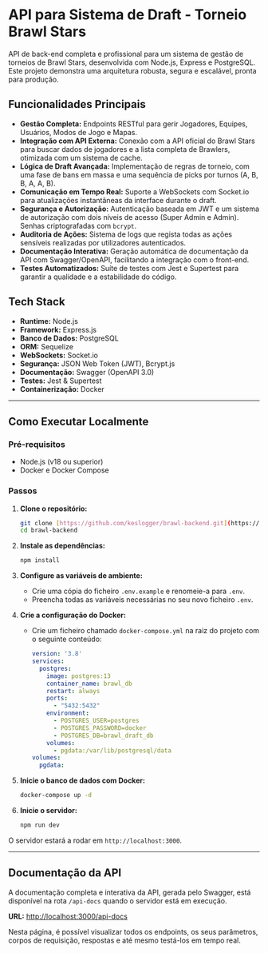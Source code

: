# API para Sistema de Draft - Torneio Brawl Stars

API de back-end completa e profissional para um sistema de gestão de torneios de Brawl Stars, desenvolvida com Node.js, Express e PostgreSQL. Este projeto demonstra uma arquitetura robusta, segura e escalável, pronta para produção.

## Funcionalidades Principais

-   **Gestão Completa:** Endpoints RESTful para gerir Jogadores, Equipes, Usuários, Modos de Jogo e Mapas.
-   **Integração com API Externa:** Conexão com a API oficial do Brawl Stars para buscar dados de jogadores e a lista completa de Brawlers, otimizada com um sistema de cache.
-   **Lógica de Draft Avançada:** Implementação de regras de torneio, com uma fase de bans em massa e uma sequência de picks por turnos (A, B, B, A, A, B).
-   **Comunicação em Tempo Real:** Suporte a WebSockets com Socket.io para atualizações instantâneas da interface durante o draft.
-   **Segurança e Autorização:** Autenticação baseada em JWT e um sistema de autorização com dois níveis de acesso (Super Admin e Admin). Senhas criptografadas com `bcrypt`.
-   **Auditoria de Ações:** Sistema de logs que regista todas as ações sensíveis realizadas por utilizadores autenticados.
-   **Documentação Interativa:** Geração automática de documentação da API com Swagger/OpenAPI, facilitando a integração com o front-end.
-   **Testes Automatizados:** Suíte de testes com Jest e Supertest para garantir a qualidade e a estabilidade do código.

## Tech Stack

-   **Runtime:** Node.js
-   **Framework:** Express.js
-   **Banco de Dados:** PostgreSQL
-   **ORM:** Sequelize
-   **WebSockets:** Socket.io
-   **Segurança:** JSON Web Token (JWT), Bcrypt.js
-   **Documentação:** Swagger (OpenAPI 3.0)
-   **Testes:** Jest & Supertest
-   **Containerização:** Docker

---

## Como Executar Localmente

### Pré-requisitos
-   Node.js (v18 ou superior)
-   Docker e Docker Compose

### Passos

1.  **Clone o repositório:**
    ```bash
    git clone [https://github.com/keslogger/brawl-backend.git](https://github.com/keslogger/brawl-backend.git)
    cd brawl-backend
    ```

2.  **Instale as dependências:**
    ```bash
    npm install
    ```

3.  **Configure as variáveis de ambiente:**
    - Crie uma cópia do ficheiro `.env.example` e renomeie-a para `.env`.
    - Preencha todas as variáveis necessárias no seu novo ficheiro `.env`.

4.  **Crie a configuração do Docker:**
    - Crie um ficheiro chamado `docker-compose.yml` na raiz do projeto com o seguinte conteúdo:
      ```yaml
      version: '3.8'
      services:
        postgres:
          image: postgres:13
          container_name: brawl_db
          restart: always
          ports:
            - "5432:5432"
          environment:
            - POSTGRES_USER=postgres
            - POSTGRES_PASSWORD=docker
            - POSTGRES_DB=brawl_draft_db
          volumes:
            - pgdata:/var/lib/postgresql/data
      volumes:
        pgdata:
      ```

5.  **Inicie o banco de dados com Docker:**
    ```bash
    docker-compose up -d
    ```

6.  **Inicie o servidor:**
    ```bash
    npm run dev
    ```

O servidor estará a rodar em `http://localhost:3000`.

---

## Documentação da API

A documentação completa e interativa da API, gerada pelo Swagger, está disponível na rota `/api-docs` quando o servidor está em execução.

**URL:** [http://localhost:3000/api-docs](http://localhost:3000/api-docs)

Nesta página, é possível visualizar todos os endpoints, os seus parâmetros, corpos de requisição, respostas e até mesmo testá-los em tempo real.

